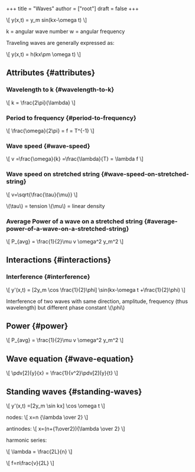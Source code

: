+++
title = "Waves"
author = ["root"]
draft = false
+++

\\[
y(x,t) = y\_m sin(kx-\omega t)
\\]

k = angular wave number
w = angular frequency

Traveling waves are generally expressed as:

\\[
y(x,t) = h(kx\pm \omega t)
\\]


## Attributes {#attributes}


### Wavelength to k {#wavelength-to-k}

\\[
k = \frac{2\pi}{\lambda}
\\]


### Period to frequency {#period-to-frequency}

\\[
\frac{\omega}{2\pi} = f = T^{-1}
\\]


### Wave speed {#wave-speed}

\\[
v =\frac{\omega}{k} =\frac{\lambda}{T} = \lambda f
\\]


### Wave speed on stretched string {#wave-speed-on-stretched-string}

\\[
v=\sqrt{\frac{\tau}{\mu}}
\\]

\\(\tau\\) = tension
\\(\mu\\) = linear density


### Average Power of a wave on a stretched string {#average-power-of-a-wave-on-a-stretched-string}

\\[
P\_{avg} = \frac{1}{2}\mu v \omega^2 y\_m^2
\\]


## Interactions {#interactions}


### Interference {#interference}

\\[
y'(x,t) = [2y\_m \cos \frac{1}{2}\phi] \sin(kx-\omega t +\frac{1}{2}\phi)
\\]

Interference of two waves with same direction, amplitude, frequency (thus wavelength)
but different phase constant \\(\phi\\)


## Power {#power}

\\[
P\_{avg} = \frac{1}{2}\mu v \omega^2 y\_m^2
\\]


## Wave equation {#wave-equation}

\\[
\pdv[2]{y}{x} = \frac{1}{v^2}\pdv[2]{y}{t}
\\]


## Standing waves {#standing-waves}

\\[
y'(x,t) =[2y\_m \sin kx] \cos \omega t
\\]

nodes:
\\[
x=n {\lambda \over 2}
\\]

antinodes:
\\[
x=(n+{1\over2}){\lambda \over 2}
\\]

harmonic series:

\\[
\lambda = \frac{2L}{n}
\\]

\\[
f=n\frac{v}{2L}
\\]